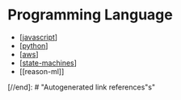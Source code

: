 # Programming Language

- [[javascript]]
- [[python]]
- [[aws]]
- [[state-machines]]
- [[reason-ml]]

[//begin]: # "Autogenerated link references for markdown compatibility"
[javascript]: javascript/javascript "Javascript"
[python]: python/python "Python"
[aws]: AWS/aws "AWS"
[state-machines]: state-machines "State Machine"
[//end]: # "Autogenerated link references"s"
